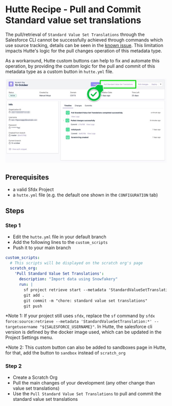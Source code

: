 # Hutte Recipe - Pull and Commit Standard value set translations

The pull/retrieval of `Standard Value Set Translations` through the Salesforce CLI cannot be successfully achieved through commands which use source tracking, details can be seen in the [known issue](https://issues.salesforce.com/issue/a028c00000qQ0VAAA0/unable-to-retrieve-the-standardvaluesettranslation-values-using-cli). This limitation impacts Hutte's logic for the pull changes operation of this metadata type.

As a workaround, Hutte custom buttons can help to fix and automate this operation, by providing the custom logic for the pull and commit of this metadata type as a custom button in `hutte.yml` file.

![](./docs/example.jpg)

## Prerequisites

- a valid Sfdx Project
- a `hutte.yml` file (e.g. the default one shown in the `CONFIGURATION` tab)

## Steps

### Step 1

- Edit the `hutte.yml` file in your default branch
- Add the following lines to the `custom_scripts`
- Push it to your main branch

```yaml
custom_scripts:
  # This scripts will be displayed on the scratch org's page
  scratch_org:
    'Pull Standard Value Set Translations':
      description: "Import data using Snowfakery"
      run: |
        sf project retrieve start --metadata 'StandardValueSetTranslation:*' --target-org "${SALESFORCE_USERNAME}"
        git add .
        git commit -m "chore: standard value set translations"
        git push
```

*Note 1: If your project still uses `sfdx`, replace the `sf` command by `sfdx force:source:retrieve --metadata 'StandardValueSetTranslation:*' --targetusername "${SALESFORCE_USERNAME}"`. In Hutte, the salesforce cli version is defined by the docker image used, which can be updated in the Project Settings menu.

*Note 2: This custom button can also be added to sandboxes page in Hutte, for that, add the button to `sandbox` instead of `scratch_org`

### Step 2

- Create a Scratch Org
- Pull the main changes of your development (any other change than value set translations)
- Use the `Pull Standard Value Set Translations` to pull and commit the standard value set translations

